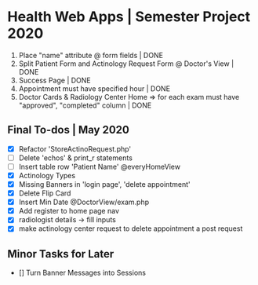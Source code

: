 # Health Web Apps | Semester Project 2020

1. Place "name" attribute @ form fields | DONE
2. Split Patient Form and Actinology Request Form @ Doctor's View | DONE
3. Success Page | DONE
4. Appointment must have specified hour | DONE
5. Doctor Cards & Radiology Center Home => for each exam must have "approved", "completed" column | DONE

## Final To-dos | May 2020

- [x] Refactor 'StoreActinoRequest.php'
- [ ] Delete 'echos' & print_r statements
- [ ] Insert table row 'Patient Name' @everyHomeView
- [x] Actinology Types
- [x] Missing Banners in 'login page', 'delete appointment'
- [x] Delete Flip Card
- [x] Insert Min Date @DoctorView/exam.php
- [x] Add register to home page nav
- [x] radiologist details -> fill inputs
- [x] make actinology center request to delete appointment a post request

## Minor Tasks for Later 

- [] Turn Banner Messages into Sessions
